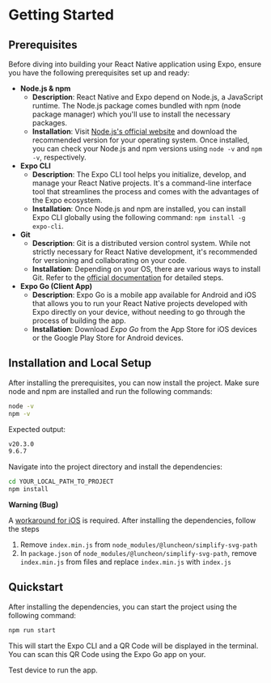 # Getting Started

## Prerequisites

Before diving into building your React Native application using Expo,
ensure you have the following prerequisites set up and ready:

- **Node.js & npm**
    - **Description**: React Native and Expo depend on Node.js, a 
      JavaScript runtime. The Node.js package comes bundled with npm
      (node package manager) which you'll use to install the necessary
      packages.
    - **Installation**: Visit [Node.js's official website](https://nodejs.org/)
      and download the recommended version for your operating system.
      Once installed, you can check your Node.js and npm versions
      using `node -v` and `npm -v`, respectively.
- **Expo CLI**
    - **Description**: The Expo CLI tool helps you initialize,
      develop, and manage your React Native projects. It's a
      command-line interface tool that streamlines the process and
      comes with the advantages of the Expo ecosystem.
    - **Installation**: Once Node.js and npm are installed, you can
      install Expo CLI globally using the following command: 
      `npm install -g expo-cli`.
- **Git**
    - **Description**: Git is a distributed version control system.
      While not strictly necessary for React Native development, it's
      recommended for versioning and collaborating on your code.
    - **Installation**: Depending on your OS, there are various ways
      to install Git. Refer to the [official documentation](https://git-scm.com/book/en/v2/Getting-Started-Installing-Git)
      for detailed steps.
- **Expo Go (Client App)**
    - **Description**: Expo Go is a mobile app available for Android
      and iOS that allows you to run your React Native projects
      developed with Expo directly on your device, without needing to
      go through the process of building the app.
    - **Installation**: Download _Expo Go_ from the App Store for iOS
      devices or the Google Play Store for Android devices.

## Installation and Local Setup

After installing the prerequisites, you can now install the project.
Make sure node and npm are installed and run the following commands:

```sh
node -v
npm -v
```

Expected output:
```sh
v20.3.0
9.6.7
```

Navigate into the project directory and install the dependencies:

```sh
cd YOUR_LOCAL_PATH_TO_PROJECT
npm install
```

**Warning (Bug)** 

A [workaround for iOS](https://github.com/BenJeau/react-native-draw/issues/63)
is required. After installing the dependencies, follow the steps

1. Remove `index.min.js` from `node_modules/@luncheon/simplify-svg-path`
2. In `package.json` of `node_modules/@luncheon/simplify-svg-path`,
   remove `index.min.js` from files and replace `index.min.js` with 
   `index.js`


## Quickstart

After installing the dependencies, you can start the project using
the following command:

```sh
npm run start
```

This will start the Expo CLI and a QR Code will be displayed in the
terminal. You can scan this QR Code using the Expo Go app on your.

Test
device to run the app.
